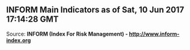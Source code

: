 ## INFORM Main Indicators as of Sat, 10 Jun 2017 17:14:28 GMT

Source: **INFORM (Index For Risk Management) - http://www.inform-index.org**
